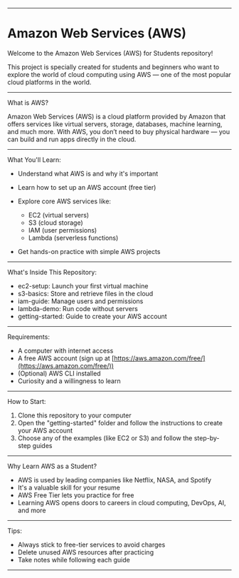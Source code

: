 
---

# Amazon Web Services (AWS)

Welcome to the Amazon Web Services (AWS) for Students repository!

This project is specially created for students and beginners who want to explore the world of cloud computing using AWS — one of the most popular cloud platforms in the world.

---

What is AWS?

Amazon Web Services (AWS) is a cloud platform provided by Amazon that offers services like virtual servers, storage, databases, machine learning, and much more. With AWS, you don’t need to buy physical hardware — you can build and run apps directly in the cloud.

---

What You'll Learn:

* Understand what AWS is and why it's important
* Learn how to set up an AWS account (free tier)
* Explore core AWS services like:

  * EC2 (virtual servers)
  * S3 (cloud storage)
  * IAM (user permissions)
  * Lambda (serverless functions)
* Get hands-on practice with simple AWS projects

---

What's Inside This Repository:

* ec2-setup: Launch your first virtual machine
* s3-basics: Store and retrieve files in the cloud
* iam-guide: Manage users and permissions
* lambda-demo: Run code without servers
* getting-started: Guide to create your AWS account

---

Requirements:

* A computer with internet access
* A free AWS account (sign up at [https://aws.amazon.com/free/](https://aws.amazon.com/free/))
* (Optional) AWS CLI installed
* Curiosity and a willingness to learn

---

How to Start:

1. Clone this repository to your computer
2. Open the "getting-started" folder and follow the instructions to create your AWS account
3. Choose any of the examples (like EC2 or S3) and follow the step-by-step guides

---

Why Learn AWS as a Student?

* AWS is used by leading companies like Netflix, NASA, and Spotify
* It's a valuable skill for your resume
* AWS Free Tier lets you practice for free
* Learning AWS opens doors to careers in cloud computing, DevOps, AI, and more

---

Tips:

* Always stick to free-tier services to avoid charges
* Delete unused AWS resources after practicing
* Take notes while following each guide

---

